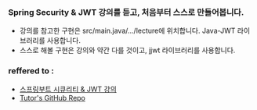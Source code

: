 ### Spring Security & JWT 강의를 듣고, 처음부터 스스로 만들어봅니다.
- 강의를 참고한 구현은 src/main.java/.../lecture에 위치합니다. Java-JWT 라이브러리를 사용합니다.
- 스스로 해볼 구현은 강의와 약간 다를 것이고, jjwt 라이브러리를 사용합니다.  


### reffered to : 
- [스프링부트 시큐리티 & JWT 강의](https://www.inflearn.com/course/%EC%8A%A4%ED%94%84%EB%A7%81%EB%B6%80%ED%8A%B8-%EC%8B%9C%ED%81%90%EB%A6%AC%ED%8B%B0) 
- [Tutor's GitHub Repo](https://github.com/codingspecialist/Springboot-Security-JWT-Easy)